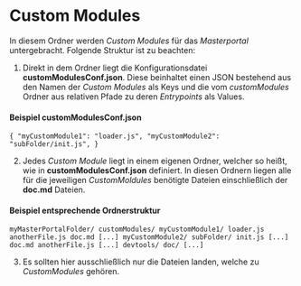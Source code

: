 # Custom Modules #
In diesem Ordner werden *Custom Modules* für das *Masterportal* untergebracht. Folgende Struktur ist zu beachten:

1. Direkt in dem Ordner liegt die Konfigurationsdatei **customModulesConf.json**. Diese beinhaltet einen JSON bestehend aus den Namen der *Custom Modules* als Keys und die vom *customModules* Ordner aus relativen Pfade zu deren *Entrypoints* als Values.

#### Beispiel **customModulesConf.json** ####
``
{
  "myCustomModule1": "loader.js",
  "myCustomModule2": "subFolder/init.js",
}
``

2. Jedes *Custom Module* liegt in einem eigenen Ordner, welcher so heißt, wie in **customModulesConf.json** definiert. In diesen Ordnern liegen alle für die jeweiligen *CustomMoldules* benötigte Dateien einschließlich der **doc.md** Dateien.

#### Beispiel entsprechende Ordnerstruktur ####
``
myMasterPortalFolder/
    customModules/
        myCustomModule1/
            loader.js
            anotherFile.js
            doc.md
            [...]
        myCustomModule2/
            subFolder/
                init.js
                [...]
            doc.md
            anotherFile.js
            [...]
    devtools/
    doc/
    [...]
``

3. Es sollten hier ausschließlich nur die Dateien landen, welche zu *CustomModules* gehören.
